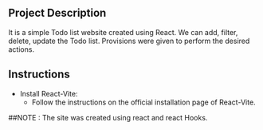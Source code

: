 ## Project Description
It is a simple Todo list website created using React. We can add, filter, delete, update the Todo list. Provisions were given to perform the desired actions.

## Instructions

* Install React-Vite:
     - Follow the instructions on the official installation page of React-Vite. 

##NOTE : The site was created using react and react Hooks.
